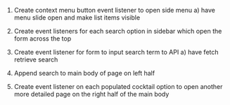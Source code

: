 1) Create context menu button event listener to open side menu
    a) have menu slide open and make list items visible

2) Create event listeners for each search option in sidebar which open the form across the top

3) Create event listener for form to input search term to API
    a) have fetch retrieve search

4) Append search to main body of page on left half

5) Create event listener on each populated cocktail option to open another more detailed page on the right half of the main body